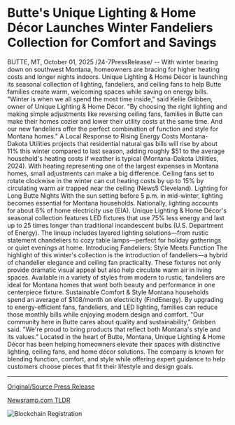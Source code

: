 # Butte's Unique Lighting &amp; Home Décor Launches Winter Fandeliers Collection for Comfort and Savings

BUTTE, MT, October 01, 2025 /24-7PressRelease/ -- With winter bearing down on southwest Montana, homeowners are bracing for higher heating costs and longer nights indoors. Unique Lighting & Home Décor is launching its seasonal collection of lighting, fandeliers, and ceiling fans to help Butte families create warm, welcoming spaces while saving on energy bills.  "Winter is when we all spend the most time inside," said Kellie Gribben, owner of Unique Lighting & Home Décor. "By choosing the right lighting and making simple adjustments like reversing ceiling fans, families in Butte can make their homes cozier and lower their utility costs at the same time. And our new fandeliers offer the perfect combination of function and style for Montana homes."  A Local Response to Rising Energy Costs Montana-Dakota Utilities projects that residential natural gas bills will rise by about 11% this winter compared to last season, adding roughly $51 to the average household's heating costs if weather is typical (Montana-Dakota Utilities, 2024). With heating representing one of the largest expenses in Montana homes, small adjustments can make a big difference.  Ceiling fans set to rotate clockwise in the winter can cut heating costs by up to 15% by circulating warm air trapped near the ceiling (News5 Cleveland).   Lighting for Long Butte Nights With the sun setting before 5 p.m. in mid-winter, lighting becomes essential for Montana households. Nationally, lighting accounts for about 6% of home electricity use (EIA).  Unique Lighting & Home Décor's seasonal collection features LED fixtures that use 75% less energy and last up to 25 times longer than traditional incandescent bulbs (U.S. Department of Energy). The lineup includes layered lighting solutions—from rustic statement chandeliers to cozy table lamps—perfect for holiday gatherings or quiet evenings at home.  Introducing Fandeliers: Style Meets Function The highlight of this winter's collection is the introduction of fandeliers—a hybrid of chandelier elegance and ceiling fan practicality. These fixtures not only provide dramatic visual appeal but also help circulate warm air in living spaces. Available in a variety of styles from modern to rustic, fandeliers are ideal for Montana homes that want both beauty and performance in one centerpiece fixture.  Sustainable Comfort & Style Montana households spend an average of $108/month on electricity (FindEnergy). By upgrading to energy-efficient fans, fandeliers, and LED lighting, families can reduce those monthly bills while enjoying modern design and comfort.  "Our community here in Butte cares about quality and sustainability," Gribben said. "We're proud to bring products that reflect both Montana's style and its values."  Located in the heart of Butte, Montana, Unique Lighting & Home Décor has been helping homeowners elevate their spaces with distinctive lighting, ceiling fans, and home décor solutions. The company is known for blending function, comfort, and style while offering expert guidance to help customers choose pieces that fit their lifestyle and design goals. 

---

[Original/Source Press Release](https://www.24-7pressrelease.com/press-release/527009/buttes-unique-lighting-home-d%C3%A9cor-launches-winter-fandeliers-collection-for-comfort-and-savings)
                    

[Newsramp.com TLDR](https://newsramp.com/curated-news/butte-lighting-store-fights-winter-energy-costs-with-new-collection/de7e3e167905d2c5a2a91ac9b1b2eb1b) 

 

 



![Blockchain Registration](https://cdn.newsramp.app/24-7PressRelease/qrcode/2510/1/openX1Wv.webp)